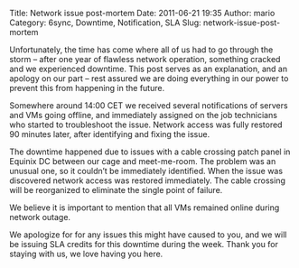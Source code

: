 Title: Network issue post-mortem
Date: 2011-06-21 19:35
Author: mario
Category: 6sync, Downtime, Notification, SLA
Slug: network-issue-post-mortem

Unfortunately, the time has come where all of us had to go through the
storm – after one year of flawless network operation, something cracked
and we experienced downtime. This post serves as an explanation, and an
apology on our part – rest assured we are doing everything in our power
to prevent this from happening in the future.

Somewhere around 14:00 CET we received several notifications of servers
and VMs going offline, and immediately assigned on the job technicians
who started to troubleshoot the issue. Network access was fully restored
90 minutes later, after identifying and fixing the issue.

The downtime happened due to issues with a cable crossing patch panel in
Equinix DC between our cage and meet-me-room. The problem was an unusual
one, so it couldn’t be immediately identified. When the issue was
discovered network access was restored immediately. The cable crossing
will be reorganized to eliminate the single point of failure.

We believe it is important to mention that all VMs remained online
during network outage.

We apologize for for any issues this might have caused to you, and we
will be issuing SLA credits for this downtime during the week. Thank you
for staying with us, we love having you here.
